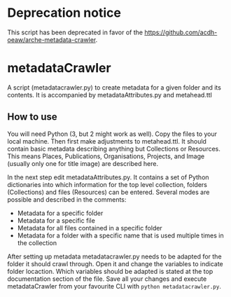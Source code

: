 # Deprecation notice

This script has been deprecated in favor of the https://github.com/acdh-oeaw/arche-metadata-crawler.

# metadataCrawler
A script (metadatacrawler.py) to create metadata for a given folder and its contents. It is accompanied by metadataAttributes.py and metahead.ttl

## How to use
You will need Python (3, but 2 might work as well).
Copy the files to your local machine. Then first make adjustments to metahead.ttl. It should contain basic metadata describing anything but Collections or Resources. This means Places, Publications, Organisations, Projects, and Image (usually only one for title image) are described here.

In the next step edit metadataAttributes.py. It contains a set of Python dictionaries into which information for the top level collection, folders (Collections) and files (Resources) can be entered. Several modes are possible and described in the comments:
* Metadata for a specific folder
* Metadata for a specific file
* Metadata for all files contained in a specific folder
* Metadata for a folder with a specific name that is used multiple times in the collection

After setting up metadata metadatacrawler.py needs to be adapted for the folder it should crawl through. Open it and change the variables to indicate folder locaction. Which variables should be adapted is stated at the top documentation section of the file. Save all your changes and execute metadataCrawler from your favourite CLI with `python metadatacrawler.py`.
